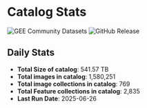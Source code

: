 # Catalog Stats

![GEE Community Datasets](https://img.shields.io/endpoint?url=https://gist.githubusercontent.com/samapriya/34bc0c1280d475d3a69e3b60a706226e/raw/community.json)
![GitHub Release](https://img.shields.io/github/v/release/samapriya/awesome-gee-community-datasets)

## Daily Stats

<!-- START_MARKER -->
* **Total Size of catalog**: 541.57 TB
* **Total images in catalog**: 1,580,251
* **Total image collections in catalog**: 769
* **Total Feature collections in catalog**: 2,835
* **Last Run Date**: 2025-06-26
<!-- END_MARKER -->

